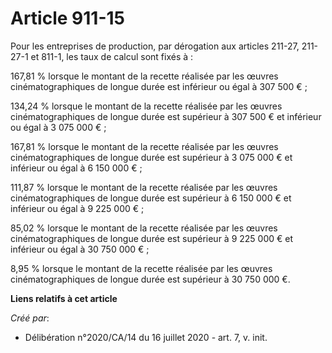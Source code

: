 # Article 911-15

Pour les entreprises de production, par dérogation aux articles 211-27, 211-27-1 et 811-1, les taux de calcul sont fixés à :

167,81 % lorsque le montant de la recette réalisée par les œuvres cinématographiques de longue durée est inférieur ou égal à
307 500 € ;

134,24 % lorsque le montant de la recette réalisée par les œuvres cinématographiques de longue durée est supérieur à 307 500
€ et inférieur ou égal à 3 075 000 € ;

167,81 % lorsque le montant de la recette réalisée par les œuvres cinématographiques de longue durée est supérieur à 3 075
000 € et inférieur ou égal à 6 150 000 € ;

111,87 % lorsque le montant de la recette réalisée par les œuvres cinématographiques de longue durée est supérieur à 6 150
000 € et inférieur ou égal à 9 225 000 € ;

85,02 % lorsque le montant de la recette réalisée par les œuvres cinématographiques de longue durée est supérieur à 9 225 000
€ et inférieur ou égal à 30 750 000 € ;

8,95 % lorsque le montant de la recette réalisée par les œuvres cinématographiques de longue durée est supérieur à 30 750 000
€.

**Liens relatifs à cet article**

_Créé par_:

  - Délibération n°2020/CA/14 du 16 juillet 2020 - art. 7, v. init.
